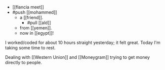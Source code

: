 - [[flancia meet]]
- #push [[mohammed]]
  - a [[friend]].
    - #pull [[ald]]
  - from [[yemen]].
  - now in [[egypt]]!

I worked/coded for about 10 hours straight yesterday; it felt great. Today I'm taking some time to rest.

Dealing with [[Western Union]] and [[Moneygram]] trying to get money directly to people.

